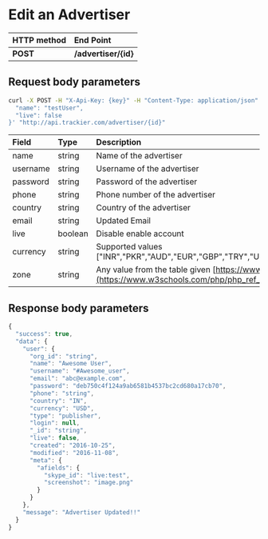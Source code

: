 # Edit an Advertiser

| **HTTP method** | End Point |
| :--- | :--- |
| **POST** | **/advertiser/{id}** |

## **Request body parameters**

```bash
curl -X POST -H "X-Api-Key: {key}" -H "Content-Type: application/json" -H "Cache-Control: no-cache" -H "Postman-Token: cc5d7610-80aa-8f1b-983d-fc5712fcfb53" -d '{
  "name": "testUser",
  "live": false
}' "http://api.trackier.com/advertiser/{id}"
```

| Field | Type | Description | Required |
| :--- | :--- | :--- | :--- |
| name | string | Name of the advertiser | No |
| username | string | Username of the advertiser | No |
| password | string | Password of the advertiser | No |
| phone | string | Phone number of the advertiser | No |
| country | string | Country of the advertiser | No |
| email | string | Updated Email | No |
| live | boolean | Disable enable account | No |
| currency | string | Supported values \["INR","PKR","AUD","EUR","GBP","TRY","USD","IDR","THB","MYR","PHP","VND","RUB","PLN"\] | No |
| zone | string | Any value from the table given [https://www.w3schools.com/php/php\_ref\_timezones.asp](https://www.w3schools.com/php/php_ref_timezones.asp) | No |

## **Response body parameters**

```javascript
{
  "success": true,
  "data": {
    "user": {
      "org_id": "string",
      "name": "Awesome User",
      "username": "#Awesome_user",
      "email": "abc@example.com",
      "password": "deb750c4f124a9ab6581b4537bc2cd680a17cb70",
      "phone": "string",
      "country": "IN",
      "currency": "USD",
      "type": "publisher",
      "login": null,
      "_id": "string",
      "live": false,
      "created": "2016-10-25",
      "modified": "2016-11-08",
      "meta": {
        "afields": {
          "skype_id": "live:test",
          "screenshot": "image.png"
        }
      }
    },
    "message": "Advertiser Updated!!"
  }
}
```

